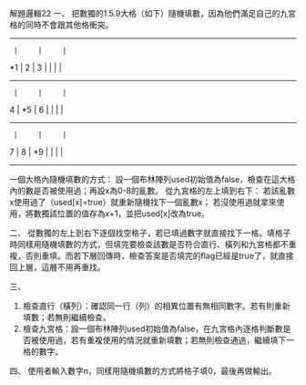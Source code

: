 解題邏輯22
一、
把數獨的1.5.9大格（如下）隨機填數，因為他們滿足自己的九宮格的同時不會跟其他格衝突。
- - - - - - - - -
     |     |     |
 *1  |  2  |  3  |
     |     |     |
- - - - - - - - -
     |     |     |
  4  | *5  |  6  |
     |     |     |
- - - - - - - - -
     |     |     |
  7  |  8  | *9  |
     |     |     |
- - - - - - - - -
一個大格內隨機填數的方式：
設一個布林陣列used初始值為false，檢查在這大格內的數是否被使用過；再設x為0-8的亂數。
從九宮格的左上填到右下：
若該亂數x使用過了（used[x]=true）就重新隨機找下一個亂數x；
若沒使用過就拿來使用，將數獨該位置的值存為x+1，並把used[x]改為true。

二、
從數獨的左上到右下逐個找空格子，若已填過數字就直接找下一格。填格子時同樣用隨機填數的方式，但填完要檢查該數是否符合直行、橫列和九宮格都不重複，否則重填。而若下層回傳時，檢查答案是否填完的flag已經是true了，就直接回上層，這層不用再重找。

三、
1. 檢查直行（橫列）：確認同一行（列）的相異位置有無相同數字。若有則重新填數；若無則繼續檢查。
2. 檢查九宮格：設一個布林陣列used初始值為false，在九宮格內逐格判斷數是否被使用過，若有重複使用的情況就重新填數；若無則檢查通過，繼續填下一格的數字。

四、
使用者輸入數字n，同樣用隨機填數的方式將格子填0，最後再做輸出。
